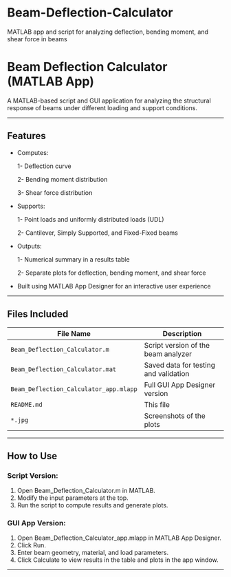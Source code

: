 # Beam-Deflection-Calculator

MATLAB app and script for analyzing deflection, bending moment, and shear force in beams

# Beam Deflection Calculator (MATLAB App)

A MATLAB-based script and GUI application for analyzing the structural response of beams under different loading and support conditions.

---

## Features

- Computes:

   1- Deflection curve

   2- Bending moment distribution

   3- Shear force distribution

- Supports:

   1- Point loads and uniformly distributed loads (UDL)

   2- Cantilever, Simply Supported, and Fixed-Fixed beams

- Outputs:

   1- Numerical summary in a results table

   2- Separate plots for deflection, bending moment, and shear force

- Built using MATLAB App Designer for an interactive user experience
  
---

## Files Included

| File Name                              | Description                             |
|----------------------------------------|-----------------------------------------|
| `Beam_Deflection_Calculator.m`         | Script version of the beam analyzer     |
| `Beam_Deflection_Calculator.mat`       | Saved data for testing and validation   |
| `Beam_Deflection_Calculator_app.mlapp` | Full GUI App Designer version           |           
| `README.md`                            | This file                               |
| `*.jpg`                                | Screenshots of the plots                |

---

## How to Use

### Script Version:
1. Open Beam_Deflection_Calculator.m in MATLAB.
2. Modify the input parameters at the top.
3. Run the script to compute results and generate plots.

### GUI App Version:
1. Open Beam_Deflection_Calculator_app.mlapp in MATLAB App Designer.
2. Click Run.
3. Enter beam geometry, material, and load parameters.
4. Click Calculate to view results in the table and plots in the app window.

---
